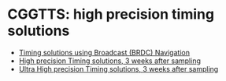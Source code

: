 CGGTTS: high precision timing solutions
=======================================

- [Timing solutions using Broadcast (BRDC) Navigation](./BRDC)
- [High precision Timing solutions, 3 weeks after sampling](./FINAL)
- [Ultra High precision Timing solutions, 3 weeks after sampling](./ULTRA)
